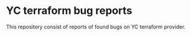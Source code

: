 # YC terraform bug reports

This repository consist of reports of found bugs on YC terraform provider.
